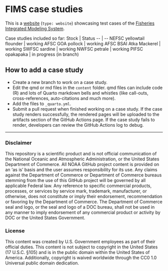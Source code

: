 # FIMS case studies

This is a [website](https://noaa-fims.github.io/case-studies/) (`type: website`) showcasing test cases of the [Fisheries Integrated Modeling System](https://NOAA-FIMS/FIMS/).

Case studies included so far:
Stock | Status
-- | --
NEFSC yellowtail flounder | working
AFSC GOA pollock | working
AFSC BSAI Atka Mackerel | working
SWFSC sardine | working
NWFSC petrale | working
PIFSC opakapaka | in progress (in branch)

## How to add a case study

* Create a new branch to work on a case study.
* Edit the qmd or md files in the `content` folder. qmd files can include code (R) and lots of Quarto markdown bells and whistles (like call-outs, cross-references, auto-citations and much more).
* Add the files to `_quarto.yml`.
* Submit a pull request when finished working on a case study. If the case study renders successfully, the rendered pages will be uploaded to the artifacts section of the GitHub Actions page. If the case study fails to render, developers can review the GitHub Actions log to debug.

<hr>

### Disclaimer

This repository is a scientific product and is not official communication of the National Oceanic and Atmospheric Administration, or the United States Department of Commerce. All NOAA GitHub project content is provided on an ‘as is’ basis and the user assumes responsibility for its use. Any claims against the Department of Commerce or Department of Commerce bureaus stemming from the use of this GitHub project will be governed by all applicable Federal law. Any reference to specific commercial products, processes, or services by service mark, trademark, manufacturer, or otherwise, does not constitute or imply their endorsement, recommendation or favoring by the Department of Commerce. The Department of Commerce seal and logo, or the seal and logo of a DOC bureau, shall not be used in any manner to imply endorsement of any commercial product or activity by DOC or the United States Government.

### License

This content was created by U.S. Government employees as part of their official duties. This content is not subject to copyright in the United States (17 U.S.C. §105) and is in the public domain within the United States of America. Additionally, copyright is waived worldwide through the CC0 1.0 Universal public domain dedication.

